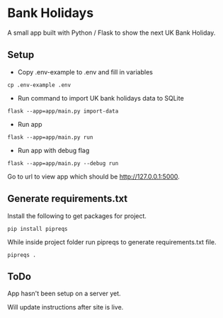 # Bank Holidays

A small app built with Python / Flask to show the next UK Bank Holiday.

## Setup

-  Copy .env-example to .env and fill in variables

```
cp .env-example .env
```

-  Run command to import UK bank holidays data to SQLite

```
flask --app=app/main.py import-data
```

-  Run app

```
flask --app=app/main.py run
```

-  Run app with debug flag

```
flask --app=app/main.py --debug run
```

Go to url to view app which should be http://127.0.0.1:5000.

## Generate requirements.txt

Install the following to get packages for project.

```
pip install pipreqs
```

While inside project folder run pipreqs to generate requirements.txt file.

```
pipreqs .
```

## ToDo

App hasn't been setup on a server yet.

Will update instructions after site is live.
